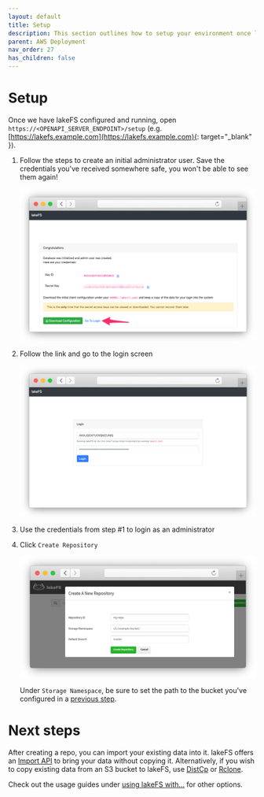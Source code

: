```yaml
---
layout: default
title: Setup
description: This section outlines how to setup your environment once lakeFS is configured and running
parent: AWS Deployment
nav_order: 27
has_children: false
---
```


# Setup

Once we have lakeFS configured and running, open `https://<OPENAPI_SERVER_ENDPOINT>/setup` (e.g. [https://lakefs.example.com](https://lakefs.example.com){: target="_blank" }).

1. Follow the steps to create an initial administrator user. Save the credentials you've received somewhere safe, you won't be able to see them again!

   ![Setup](../assets/img/setup_done.png)

2. Follow the link and go to the login screen

   ![Login Screen](../assets/img/login.png)

3. Use the credentials from step #1 to login as an administrator
4. Click `Create Repository`
    
   ![Create Repository](../assets/img/create_repo_s3.png)

   Under `Storage Namespace`, be sure to set the path to the bucket you've configured in a [previous step](./bucket.md).
   
   
# Next steps

After creating a repo, you can import your existing data into it. lakeFS offers an [Import API](../reference/import.md) to bring your data without copying it.
Alternatively, if you wish to copy existing data from an S3 bucket to lakeFS, use [DistCp](../using/distcp.md) or [Rclone](../using/rclone.md).

Check out the usage guides under [using lakeFS with...](https://docs.lakefs.io/using/) for other options.
